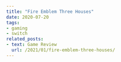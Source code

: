 ```yaml
---
title: "Fire Emblem Three Houses"
date: 2020-07-20
tags:
- gaming
- switch
related_posts:
- text: Game Review
  url: /2021/01/fire-emblem-three-houses/
---
```


